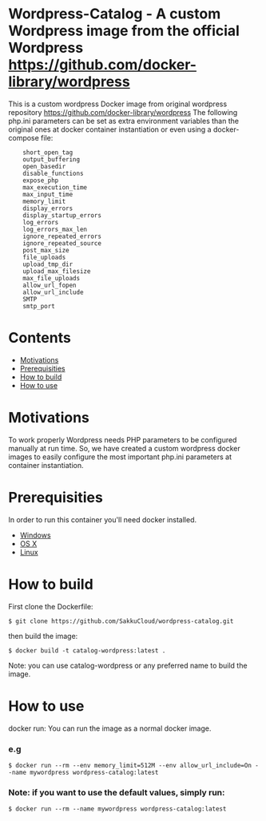 # Wordpress-Catalog - A custom Wordpress image from the official Wordpress https://github.com/docker-library/wordpress

This is a custom wordpress Docker image from original wordpress repository https://github.com/docker-library/wordpress
The following php.ini parameters can be set as extra environment variables than the original ones at docker container instantiation or even using a docker-compose file:

        short_open_tag
		output_buffering
        open_basedir            
		disable_functions        
		expose_php               
		max_execution_time       
		max_input_time           
		memory_limit             
		display_errors           
		display_startup_errors   
		log_errors               
		log_errors_max_len       
		ignore_repeated_errors   
		ignore_repeated_source   
		post_max_size             
		file_uploads              
		upload_tmp_dir           
		upload_max_filesize       
		max_file_uploads          
		allow_url_fopen            
		allow_url_include          
		SMTP                        
		smtp_port  


# Contents
* [Motivations](https://github.com/SakkuCloud/wordpress-catalog#motivations)
* [Prerequisities](https://github.com/SakkuCloud/wordpress-catalog#Prerequisities)
* [How to build](https://github.com/SakkuCloud/wordpress-catalog#how-to-build)
* [How to use](https://github.com/SakkuCloud/wordpress-catalog#how-to-use)

# Motivations
To work properly Wordpress needs PHP parameters to be configured manually at run time. So, we have created a custom wordpress docker images to easily configure the most important php.ini parameters at container instantiation.

# Prerequisities
In order to run this container you'll need docker installed.

* [Windows](https://docs.docker.com/windows/started)
* [OS X](https://docs.docker.com/mac/started/)
* [Linux](https://docs.docker.com/linux/started/)

# How to build
First clone the Dockerfile:
```shell
$ git clone https://github.com/SakkuCloud/wordpress-catalog.git
```
then build the image:

```shell
$ docker build -t catalog-wordpress:latest .
```
Note: you can use catalog-wordpress or any preferred name to build the image.

# How to use
 docker run:
 You can run the image as a normal docker image.
 ### e.g
 ```shell
 $ docker run --rm --env memory_limit=512M --env allow_url_include=On --name mywordpress wordpress-catalog:latest
  ```
### Note: if you want to use the default values, simply run:
````shell
$ docker run --rm --name mywordpress wordpress-catalog:latest
````